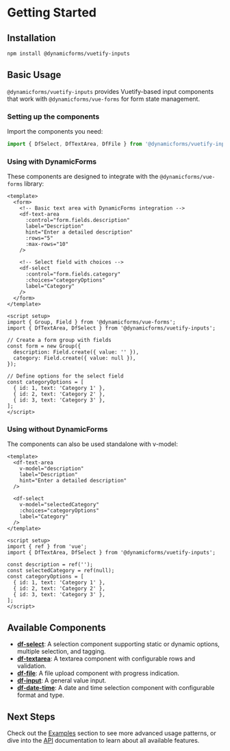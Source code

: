 # Getting Started

## Installation

```bash
npm install @dynamicforms/vuetify-inputs
```

## Basic Usage

`@dynamicforms/vuetify-inputs` provides Vuetify-based input components that work with `@dynamicforms/vue-forms` for form 
state management.

### Setting up the components

Import the components you need:

```typescript
import { DfSelect, DfTextArea, DfFile } from '@dynamicforms/vuetify-inputs';
```

### Using with DynamicForms

These components are designed to integrate with the `@dynamicforms/vue-forms` library:

```vue
<template>
  <form>
    <!-- Basic text area with DynamicForms integration -->
    <df-text-area
      :control="form.fields.description"
      label="Description"
      hint="Enter a detailed description"
      :rows="5"
      :max-rows="10"
    />
    
    <!-- Select field with choices -->
    <df-select
      :control="form.fields.category"
      :choices="categoryOptions"
      label="Category"
    />
  </form>
</template>

<script setup>
import { Group, Field } from '@dynamicforms/vue-forms';
import { DfTextArea, DfSelect } from '@dynamicforms/vuetify-inputs';

// Create a form group with fields
const form = new Group({
  description: Field.create({ value: '' }),
  category: Field.create({ value: null }),
});

// Define options for the select field
const categoryOptions = [
  { id: 1, text: 'Category 1' },
  { id: 2, text: 'Category 2' },
  { id: 3, text: 'Category 3' },
];
</script>
```

### Using without DynamicForms

The components can also be used standalone with v-model:

```vue
<template>
  <df-text-area
    v-model="description"
    label="Description"
    hint="Enter a detailed description"
  />
  
  <df-select
    v-model="selectedCategory"
    :choices="categoryOptions"
    label="Category"
  />
</template>

<script setup>
import { ref } from 'vue';
import { DfTextArea, DfSelect } from '@dynamicforms/vuetify-inputs';

const description = ref('');
const selectedCategory = ref(null);
const categoryOptions = [
  { id: 1, text: 'Category 1' },
  { id: 2, text: 'Category 2' },
  { id: 3, text: 'Category 3' },
];
</script>
```

## Available Components

- [**df-select**](/examples/df-select): A selection component supporting static or dynamic options, multiple selection,
  and tagging.
- [**df-textarea**](/examples/df-text-area): A textarea component with configurable rows and validation.
- [**df-file**](/examples/df-file): A file upload component with progress indication.
- [**df-input**](/examples/df-input): A general value input.
- [**df-date-time**](/examples/df-datetime): A date and time selection component with configurable format and type.

## Next Steps

Check out the [Examples](/examples/) section to see more advanced usage patterns, or dive into the [API](/api/) 
documentation to learn about all available features.
